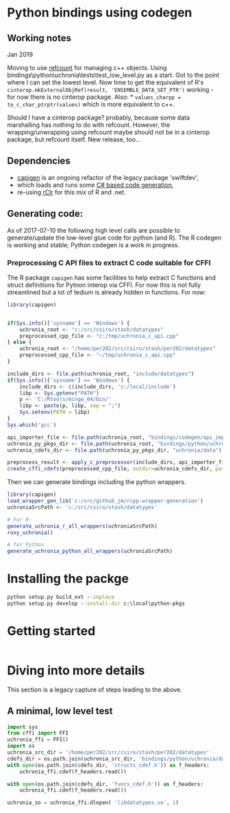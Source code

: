 
# Python bindings using codegen

## Working notes

Jan 2019

Moving to use [refcount](https://pypi.org/project/refcount/) for managing c++ objects. Using bindings\python\uchronia\tests\test_low_level.py as a start. Got to the point where I can set the lowest level. Now time to get the equivalent of R's `cinterop.mkExternalObjRef(result, 'ENSEMBLE_DATA_SET_PTR')` working - for now there is no cinterop package. Also:
    * `values_charpp = to_c_char_ptrptr(values)` which is more equivalent to c++. 

Should I have a cinterop package? probably,  because some data marshalling has nothing to do with refcount. However, the wrapping/unwrapping using refcount maybe should not be in a cinterop package, but refcount itself. New release, too...

## Dependencies

* [capigen](https://bitbucket.csiro.au/users/per202/repos/c-api-bindings/browse) is an ongoing refactor of the legacy package 'swiftdev',
* which loads and runs some [C# based code generation](https://github.com/jmp75/rcpp-wrapper-generation),
* re-using [rClr](https://github.com/jmp75/rClr) for this mix of R and .net.

## Generating code:

As of 2017-07-10 the following high level calls are possible to generate/update the low-level glue code for python (and R). The R codegen is working and stable; Python codegen is a work in progress.

### Preprocessing C API files to extract C code suitable for CFFI

The R package `capigen` has some facilities to help extract C functions and struct definitions for Pytnon interop via CFFI. For now this is not fully streamlined but a lot of tedium is already hidden in functions. For now:

```r
library(capigen)


if(Sys.info()['sysname'] == 'Windows') {
    uchronia_root <- "c:/src/csiro/stash/datatypes"
    preprocessed_cpp_file <- "c:/tmp/uchronia_c_api.cpp"
} else {
    uchronia_root <- "/home/per202/src/csiro/stash/per202/datatypes"
    preprocessed_cpp_file <- "~/tmp/uchronia_c_api.cpp"
}

include_dirs <- file.path(uchronia_root, "include/datatypes")
if(Sys.info()['sysname'] == 'Windows') {
    include_dirs <- c(include_dirs, 'c:/local/include')
    libp <- Sys.getenv("PATH")
    p <- 'C:/Rtools/mingw_64/bin/'
    libp <- paste(p, libp, sep = ";")
    Sys.setenv(PATH = libp)
}
Sys.which('gcc')

api_importer_file <- file.path(uchronia_root, "bindings/codegen/api_importer.cpp")
uchronia_py_pkgs_dir <- file.path(uchronia_root, "bindings/python/uchronia")
uchronia_cdefs_dir <- file.path(uchronia_py_pkgs_dir, "uchronia/data")

preprocess_result <- apply_c_preprocessor(include_dirs, api_importer_file, preprocessed_cpp_file)
create_cffi_cdefs(preprocessed_cpp_file, outdir=uchronia_cdefs_dir, pattern_start_structs="typedef struct _date_time_to_second", extern_c_start_match='char.+GetLastStdExceptionMessage.*' , extern_c_end_match='^\\}')
```

Then we can generate bindings including the python wrappers.

```r
library(capigen)
load_wrapper_gen_lib('c:/src/github_jm/rcpp-wrapper-generation')
uchroniaSrcPath <- 'c:/src/csiro/stash/datatypes'

# For R:
generate_uchronia_r_all_wrappers(uchroniaSrcPath)
roxy_uchronia()

# for Python
generate_uchronia_python_all_wrappers(uchroniaSrcPath)
```

# Installing the packge

```bat
python setup.py build_ext --inplace
python setup.py develop --install-dir c:\local\python-pkgs
```

# Getting started

```py

```

# Diving into more details

This section is a legacy capture of steps leading to the above.

## A minimal, low level test

```py
import sys
from cffi import FFI
uchronia_ffi = FFI()
import os
uchronia_src_dir = '/home/per202/src/csiro/stash/per202/datatypes'
cdefs_dir = os.path.join(uchronia_src_dir, 'bindings/python/uchronia/data')
with open(os.path.join(cdefs_dir, 'structs_cdef.h')) as f_headers:
    uchronia_ffi.cdef(f_headers.read()) 

with open(os.path.join(cdefs_dir, 'funcs_cdef.h')) as f_headers:
    uchronia_ffi.cdef(f_headers.read()) 

uchronia_so = uchronia_ffi.dlopen( 'libdatatypes.so', 1)
```